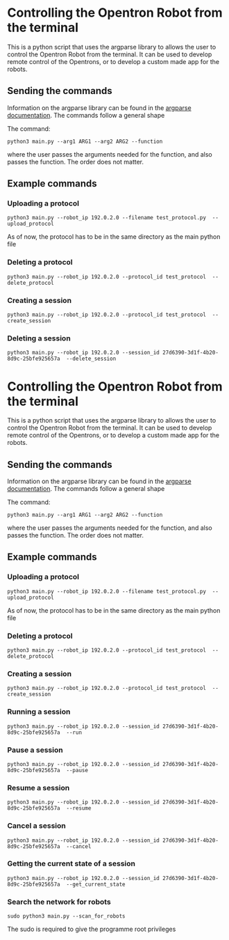# Controlling the Opentron Robot from the terminal
This is a python script that uses the argparse library to allows the user to control the Opentron Robot from the terminal. It can be used to develop remote control of the Opentrons, or to develop a custom made app for the robots.

## Sending the commands
Information on the argparse library can be found in the [argparse documentation]("https://docs.python.org/3/library/argparse.html").
The commands follow a general shape

The command:
```
python3 main.py --arg1 ARG1 --arg2 ARG2 --function
```

where the user passes the arguments needed for the function, and also passes the function. The order does not matter.


## Example commands

### Uploading a protocol
```
python3 main.py --robot_ip 192.0.2.0 --filename test_protocol.py  --upload_protocol
```
As of now, the protocol has to be in the same directory as the main python file

### Deleting a protocol
```
python3 main.py --robot_ip 192.0.2.0 --protocol_id test_protocol  --delete_protocol
```

### Creating a session
```
python3 main.py --robot_ip 192.0.2.0 --protocol_id test_protocol  --create_session
```

### Deleting a session
```
python3 main.py --robot_ip 192.0.2.0 --session_id 27d6390-3d1f-4b20-8d9c-25bfe925657a  --delete_session
```
# Controlling the Opentron Robot from the terminal
This is a python script that uses the argparse library to allows the user to control the Opentron Robot from the terminal. It can be used to develop remote control of the Opentrons, or to develop a custom made app for the robots.

## Sending the commands
Information on the argparse library can be found in the [argparse documentation]("https://docs.python.org/3/library/argparse.html").
The commands follow a general shape

The command:
```
python3 main.py --arg1 ARG1 --arg2 ARG2 --function
```

where the user passes the arguments needed for the function, and also passes the function. The order does not matter.


## Example commands

### Uploading a protocol
```
python3 main.py --robot_ip 192.0.2.0 --filename test_protocol.py  --upload_protocol
```
As of now, the protocol has to be in the same directory as the main python file

### Deleting a protocol
```
python3 main.py --robot_ip 192.0.2.0 --protocol_id test_protocol  --delete_protocol
```

### Creating a session
```
python3 main.py --robot_ip 192.0.2.0 --protocol_id test_protocol  --create_session
```

### Running a session
```
python3 main.py --robot_ip 192.0.2.0 --session_id 27d6390-3d1f-4b20-8d9c-25bfe925657a  --run
```

### Pause a session
```
python3 main.py --robot_ip 192.0.2.0 --session_id 27d6390-3d1f-4b20-8d9c-25bfe925657a  --pause
```

### Resume a session
```
python3 main.py --robot_ip 192.0.2.0 --session_id 27d6390-3d1f-4b20-8d9c-25bfe925657a  --resume
```

### Cancel a session
```
python3 main.py --robot_ip 192.0.2.0 --session_id 27d6390-3d1f-4b20-8d9c-25bfe925657a  --cancel
```

### Getting the current state of  a session
```
python3 main.py --robot_ip 192.0.2.0 --session_id 27d6390-3d1f-4b20-8d9c-25bfe925657a  --get_current_state
```

### Search the network for robots
```
sudo python3 main.py --scan_for_robots
```
The sudo is required to give the programme root privileges
